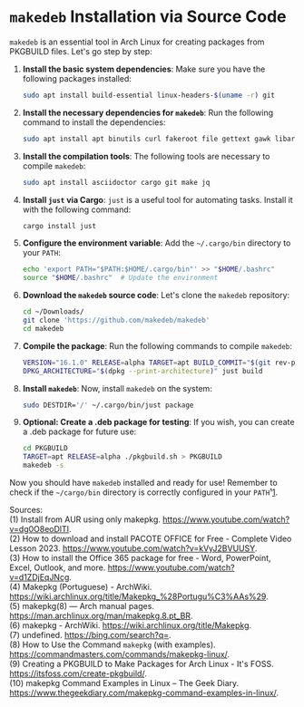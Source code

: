 # `makedeb` Installation via Source Code

`makedeb` is an essential tool in Arch Linux for creating packages from PKGBUILD files. Let's go step by step:

1. **Install the basic system dependencies**:
   Make sure you have the following packages installed:

   ```bash
   sudo apt install build-essential linux-headers-$(uname -r) git
   ```

2. **Install the necessary dependencies for `makedeb`**:
   Run the following command to install the dependencies:

   ```bash
   sudo apt install apt binutils curl fakeroot file gettext gawk libarchive-tools lsb-release zstd
   ```

3. **Install the compilation tools**:
   The following tools are necessary to compile `makedeb`:

   ```bash
   sudo apt install asciidoctor cargo git make jq
   ```

4. **Install `just` via Cargo**:
   `just` is a useful tool for automating tasks. Install it with the following command:

   ```bash
   cargo install just
   ```

5. **Configure the environment variable**:
   Add the `~/.cargo/bin` directory to your `PATH`:

   ```bash
   echo 'export PATH="$PATH:$HOME/.cargo/bin"' >> "$HOME/.bashrc"
   source "$HOME/.bashrc"  # Update the environment
   ```

6. **Download the `makedeb` source code**:
   Let's clone the `makedeb` repository:

   ```bash
   cd ~/Downloads/
   git clone 'https://github.com/makedeb/makedeb'
   cd makedeb
   ```

7. **Compile the package**:
   Run the following commands to compile `makedeb`:

   ```bash
   VERSION="16.1.0" RELEASE=alpha TARGET=apt BUILD_COMMIT="$(git rev-parse HEAD)" just prepare
   DPKG_ARCHITECTURE="$(dpkg --print-architecture)" just build
   ```

8. **Install `makedeb`**:
   Now, install `makedeb` on the system:

   ```bash
   sudo DESTDIR='/' ~/.cargo/bin/just package
   ```

9. **Optional: Create a .deb package for testing**:
   If you wish, you can create a .deb package for future use:

   ```bash
   cd PKGBUILD
   TARGET=apt RELEASE=alpha ./pkgbuild.sh > PKGBUILD
   makedeb -s
   ```

Now you should have `makedeb` installed and ready for use! Remember to check if the `~/cargo/bin` directory is correctly configured in your `PATH`¹[1](https://www.youtube.com/watch?v=dg0O8eoDlTI).

Sources:  
(1) Install from AUR using only makepkg. https://www.youtube.com/watch?v=dg0O8eoDlTI.  
(2) How to download and install PACOTE OFFICE for Free - Complete Video Lesson 2023. https://www.youtube.com/watch?v=kVyJ2BVUUSY.  
(3) How to install the Office 365 package for free - Word, PowerPoint, Excel, Outlook, and more. https://www.youtube.com/watch?v=d1ZDjEqJNcg.  
(4) Makepkg (Portuguese) - ArchWiki. https://wiki.archlinux.org/title/Makepkg_%28Portugu%C3%AAs%29.  
(5) makepkg(8) — Arch manual pages. https://man.archlinux.org/man/makepkg.8.pt_BR.  
(6) makepkg - ArchWiki. https://wiki.archlinux.org/title/Makepkg.  
(7) undefined. https://bing.com/search?q=.  
(8) How to Use the Command `makepkg` (with examples). https://commandmasters.com/commands/makepkg-linux/.  
(9) Creating a PKGBUILD to Make Packages for Arch Linux - It's FOSS. https://itsfoss.com/create-pkgbuild/.  
(10) makepkg Command Examples in Linux – The Geek Diary. https://www.thegeekdiary.com/makepkg-command-examples-in-linux/.
